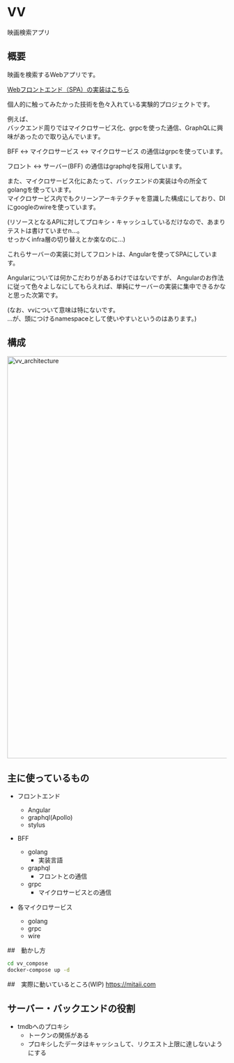 # VV
映画検索アプリ

## 概要
映画を検索するWebアプリです。

[Webフロントエンド（SPA）の実装はこちら](https://github.com/shotanue/vv_web)


個人的に触ってみたかった技術を色々入れている実験的プロジェクトです。

例えば、  
バックエンド周りではマイクロサービス化、grpcを使った通信、GraphQLに興味があったので取り込んでいます。

BFF <-> マイクロサービス <-> マイクロサービス の通信はgrpcを使っています。

フロント <-> サーバー(BFF) の通信はgraphqlを採用しています。

また、マイクロサービス化にあたって、バックエンドの実装は今の所全てgolangを使っています。  
マイクロサービス内でもクリーンアーキテクチャを意識した構成にしており、DIにgoogleのwireを使っています。

(リソースとなるAPIに対してプロキシ・キャッシュしているだけなので、あまりテストは書けていませn...。  
せっかくinfra層の切り替えとか楽なのに...)

これらサーバーの実装に対してフロントは、Angularを使ってSPAにしています。
  
Angularについては何かこだわりがあるわけではないですが、
Angularのお作法に従って色々よしなにしてもらえれば、単純にサーバーの実装に集中できるかなと思った次第です。

(なお、vvについて意味は特にないです。  
...が、頭につけるnamespaceとして使いやすいというのはあります。)

## 構成

<img width="923" alt="vv_architecture" src="https://user-images.githubusercontent.com/22065594/61609386-ee03b800-ac90-11e9-832d-b69cac59a97f.png">



## 主に使っているもの
- フロントエンド
    - Angular
    - graphql(Apollo)
    - stylus
    
- BFF
    - golang
        - 実装言語
    - graphql
        - フロントとの通信
    - grpc
        - マイクロサービスとの通信
    
- 各マイクロサービス
    - golang
    - grpc
    - wire
    
    


##　動かし方
```bash
cd vv_compose
docker-compose up -d
```

##　実際に動いているところ(WIP)
https://mitaii.com

## サーバー・バックエンドの役割
- tmdbへのプロキシ
    - トークンの関係がある
    - プロキシしたデータはキャッシュして、リクエスト上限に達しないようにする
